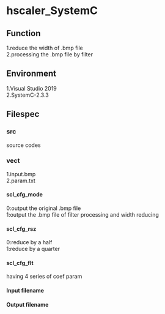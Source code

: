 # hscaler_SystemC    
## Function    
1.reduce the width of .bmp file    
2.processing the .bmp file by filter     
## Environment     
1.Visual Studio 2019     
2.SystemC-2.3.3    
## Filespec
### src    
source codes
### vect    
1.input.bmp    
2.param.txt    
#### scl_cfg_mode    
0:output the original .bmp file    
1:output the .bmp file of filter processing and width reducing     
#### scl_cfg_rsz    
0:reduce by a half     
1:reduce by a quarter    
#### scl_cfg_flt    
having 4 series of coef param    
#### Input filename    
#### Output filename    
